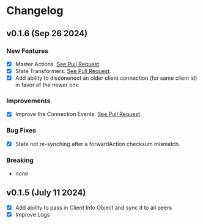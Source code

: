 # Changelog

## v0.1.6 (Sep 26 2024)

### New Features
- [x] Master Actions. [See  Pull Request](https://github.com/movesthatmatter/movex/pull/216).
- [x] State Transformers. [See Pull Request](https://github.com/movesthatmatter/movex/pull/218).
- [x] Add ability to disconenect an older client connection (for same client id) in favor of the newer one

### Improvements
- [x] Improve the Connection Events. [See Pull Request](https://github.com/movesthatmatter/movex/pull/220).
  
### Bug Fixes
- [x] State not re-synching after a forwardAction checksum mismatch.

### Breaking
- none

## v0.1.5 (July 11 2024)
- [x] Add ability to pass in Client Info Object and sync it to all peers
- [x] Improve Logs